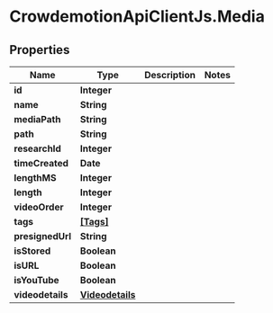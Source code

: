 # CrowdemotionApiClientJs.Media

## Properties
Name | Type | Description | Notes
------------ | ------------- | ------------- | -------------
**id** | **Integer** |  | 
**name** | **String** |  | 
**mediaPath** | **String** |  | 
**path** | **String** |  | 
**researchId** | **Integer** |  | 
**timeCreated** | **Date** |  | 
**lengthMS** | **Integer** |  | 
**length** | **Integer** |  | 
**videoOrder** | **Integer** |  | 
**tags** | [**[Tags]**](Tags.md) |  | 
**presignedUrl** | **String** |  | 
**isStored** | **Boolean** |  | 
**isURL** | **Boolean** |  | 
**isYouTube** | **Boolean** |  | 
**videodetails** | [**Videodetails**](Videodetails.md) |  | 



